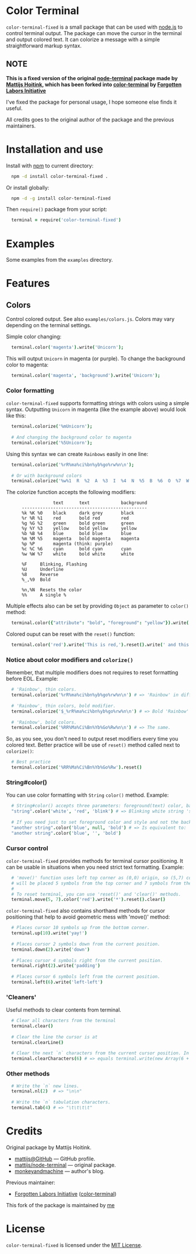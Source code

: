 # Color Terminal

`color-terminal-fixed` is a small package that can be used with [node.js](http://nodejs.org) to control terminal output. The package can move the cursor in the terminal and output colored text. It can colorize a message with a simple straightforward markup syntax.

## NOTE

**This is a fixed version of the original [node-terminal](https://github.com/mattijs/node-terminal) package made by [Mattijs Hoitink](https://github.com/mattijs/node-terminal), which has been forked into [color-terminal](https://github.com/forgotten-labors/node-color-terminal) by [Forgotten Labors Initiative](https://github.com/forgotten-labors)**

I've fixed the package for personal usage, I hope someone else finds it useful.

All credits goes to the original author of the package and the previous maintainers.

# Installation and use

Install with [npm](http://npmjs.org) to current directory:

```bash
  npm -d install color-terminal-fixed .
```

Or install globally:

```bash
  npm -d -g install color-terminal-fixed
```

Then `require()` package from your script:

```coffeescript
  terminal = require('color-terminal-fixed')
```

# Examples

Some examples from the `examples` directory. 

# Features

## Colors

Control colored output. See also `examples/colors.js`. Colors may vary depending on the terminal settings.

Simple color changing:

```coffeescript   
  terminal.color('magenta').write('Unicorn');
```

This will output `Unicorn` in magenta (or purple). To change the background color to magenta:

```coffeescript
  terminal.color('magenta', 'background').write('Unicorn');
```

### Color formatting

`color-terminal-fixed` supports formatting strings with colors using a simple syntax. Outputting `Unicorn` in magenta (like the example above) would look like this:

```coffeescript
  terminal.colorize('%mUnicorn');
  
  # And changing the background color to magenta
  terminal.colorize('%5Unicorn');
```

Using this syntax we can create `Rainbows` easily in one line:

```coffeescript
  terminal.colorize('%rR%ma%ci%bn%yb%go%rw%n\n');
  
  # Or with background colors
  terminal.colorize('%w%1  R  %2  A  %3  I  %4  N  %5  B  %6  O  %7  W  %n ');
```

The colorize function accepts the following modifiers:

                      text      text            background
          ------------------------------------------------
          %k %K %0    black     dark grey       black
          %r %R %1    red       bold red        red
          %g %G %2    green     bold green      green
          %y %Y %3    yellow    bold yellow     yellow
          %b %B %4    blue      bold blue       blue
          %m %M %5    magenta   bold magenta    magenta
          %p %P       magenta (think: purple)
          %c %C %6    cyan      bold cyan       cyan
          %w %W %7    white     bold white      white
    
          %F     Blinking, Flashing
          %U     Underline
          %8     Reverse
          %_,%9  Bold
    
          %n,%N  Resets the color
          %%     A single %
          
Multiple effects also can be set by providing `Object` as parameter to `color()` method:

```coffeescript
  terminal.color({"attribute": "bold", "foreground": "yellow"}).write('Yellow bold text')
```

Colored ouput can be reset with the `reset()` function:

```coffeescript
  terminal.color('red').write('This is red,').reset().write(' and this is not')
```

### Notice about color modifiers and `colorize()`

Remember, that multiple modifiers does not requires to reset formatting before EOL.
Example:

```coffeescript
  # 'Rainbow', thin colors.
  terminal.colorize('%rR%ma%ci%bn%yb%go%rw%n\n') # => 'Rainbow' in different colors
  
  # 'Rainbow', thin colors, bold modifier.
  terminal.colorize('$_%rR%ma%ci%bn%yb%go%rw%n\n') # => Bold 'Rainbow' in different colors
  
  # 'Rainbow', bold colors.
  terminal.colorize('%RR%Ma%Ci%Bn%Yb%Go%Rw%n\n') # => The same.
```

So, as you see, you don't need to output reset modifiers every time you colored text.
Better practice will be use of `reset()` method called next to `colorize()`:

```coffeescript
  # Best practice
  terminal.colorize('%RR%Ma%Ci%Bn%Yb%Go%Rw').reset()
```

### String\#color()

You can use color formatting with `String` `color()` method. Example:

```coffeescript
  # String#color() accepts three parameters: foreground(text) color, background color and style attribute.
  "string".color('white', 'red', 'blink') # => Blinking white string 'string' with red background
  
  # If you need just to set foreground color and style and not the background, pass null or empty string to param:
  "another string".color('blue', null, 'bold') # => Is equivalent to:
  "another string".color('blue', '', 'bold')
```

### Cursor control

`color-terminal-fixed` provides methods for terminal cursor positioning. It can be usable in situations when you need strict text formatting. Example:

```coffeescript
  # 'move()' function uses left top corner as (0,0) origin, so (5,7) coords means that resulting point
  # will be placed 5 symbols from the top corner and 7 symbols from the left corner.
  #
  # To reset terminal, you can use 'reset()' and 'clear()' methods.
  terminal.move(5, 7).color('red').write('*').reset().clear() 
```

`color-terminal-fixed` also contains shorthand methods for cursor positioning that help to avoid geometric mess with 'move()' method:

```coffeescript
  # Places cursor 10 symbols up from the bottom corner.
  terminal.up(10).write('yay!')
  
  # Places cursor 2 symbols down from the current position.
  terminal.down(2).write('down')
  
  # Places cursor 4 symbols right from the current position.
  terminal.right(2).write('padding')
  
  # Places cursor 6 symbols left from the current position.
  terminal.left(6).write('left-left')
```

### 'Cleaners'

Useful methods to clear contents from terminal.

```coffeescript
  # Clear all characters from the terminal
  terminal.clear()
  
  # Clear the line the cursor is at
  terminal.clearLine()
  
  # Clear the next `n` characters from the current cursor position. In current example method will clear six characters.
  terminal.clearCharacters(6) # => equals terminal.write(new Array(6 + 2).join(' ')).left(6 + 2)
```

### Other methods

```coffeescript
  # Write the `n` new lines.
  terminal.nl(2)  # => "\n\n"
  
  # Write the `n` tabulation characters.
  terminal.tab(4) # => "\t\t\t\t"
```

# Credits

Original package by Mattijs Hoitink.

* [mattijs@GitHub](https://github.com/mattijs) — GitHub profile.
* [mattijs/node-terminal](https://github.com/mattijs/node-terminal) — original package.
* [monkeyandmachine](http://monkeyandmachine.com) — author's blog.

Previous maintainer:

- [Forgotten Labors Initiative](https://github.com/forgotten-labors) ([color-terminal](https://github.com/forgotten-labors/node-color-terminal))

This fork of the package is maintained by [me](https://github.com/milutinke)

# License

`color-terminal-fixed` is licensed under the [MIT License](http://opensource.org/licenses/mit-license.php).


